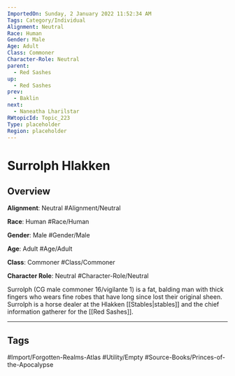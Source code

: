 ```yaml
---
ImportedOn: Sunday, 2 January 2022 11:52:34 AM
Tags: Category/Individual
Alignment: Neutral
Race: Human
Gender: Male
Age: Adult
Class: Commoner
Character-Role: Neutral
parent:
  - Red Sashes
up:
  - Red Sashes
prev:
  - Baklin
next:
  - Naneatha Lharilstar
RWtopicId: Topic_223
Type: placeholder
Region: placeholder
---
```

# Surrolph Hlakken
## Overview
**Alignment**: Neutral
#Alignment/Neutral

**Race**: Human
#Race/Human

**Gender**: Male
#Gender/Male

**Age**: Adult
#Age/Adult

**Class**: Commoner
#Class/Commoner

**Character Role**: Neutral
#Character-Role/Neutral

Surrolph (CG male commoner 16/vigilante 1) is a fat, balding man with thick fingers who wears fine robes that have long since lost their original sheen. Surrolph is a horse dealer at the Hlakken [[Stables|stables]] and the chief information gatherer for the [[Red Sashes]].


---
## Tags
#Import/Forgotten-Realms-Atlas #Utility/Empty #Source-Books/Princes-of-the-Apocalypse

